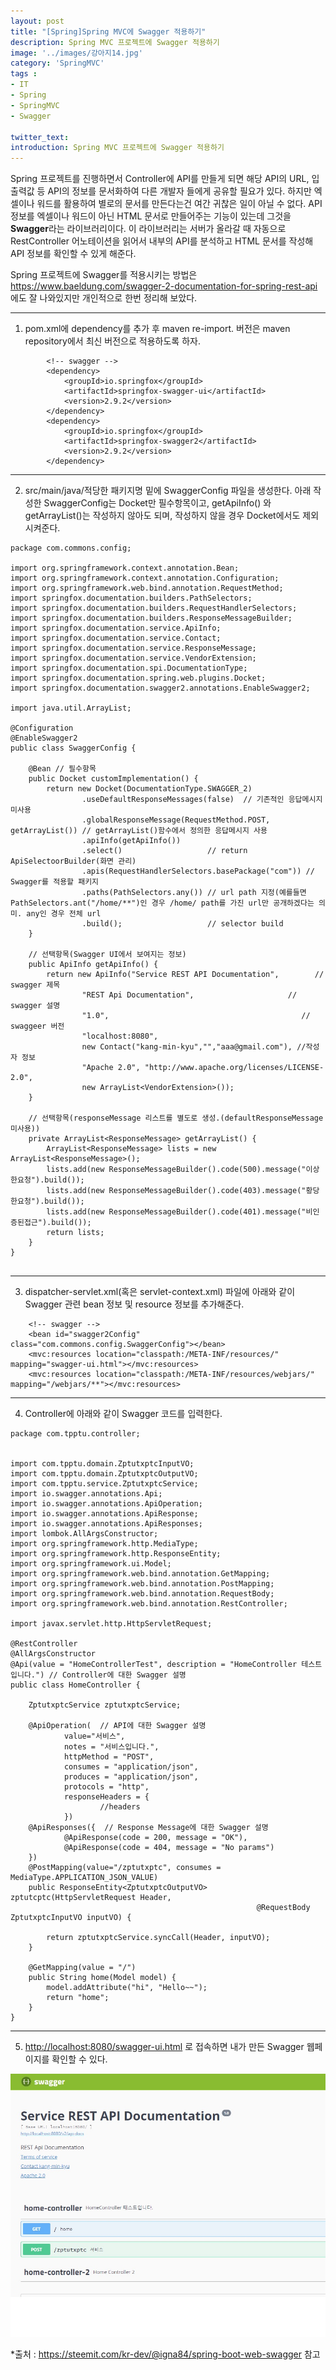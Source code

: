 ```yaml
---
layout: post
title: "[Spring]Spring MVC에 Swagger 적용하기"
description: Spring MVC 프로젝트에 Swagger 적용하기
image: '../images/강아지14.jpg'
category: 'SpringMVC'
tags : 
- IT
- Spring
- SpringMVC
- Swagger

twitter_text: 
introduction: Spring MVC 프로젝트에 Swagger 적용하기
---
```


Spring 프로젝트를 진행하면서 Controller에 API를 만들게 되면 해당 API의 URL, 입출력값 등 API의 정보를 문서화하여 다른 개발자 들에게 공유할 필요가 있다. 하지만 엑셀이나 워드를 활용하여 별로의 문서를 만든다는건 여간 귀찮은 일이 아닐 수 없다. 
API 정보를 엑셀이나 워드이 아닌 HTML 문서로 만들어주는 기능이 있는데 그것을 **Swagger**라는 라이브러리이다.
이 라이브러리는 서버가 올라갈 때 자동으로 RestController 어노테이션을 읽어서 내부의 API를 분석하고 HTML 문서를 작성해 API 정보를 확인할 수 있게 해준다. 

Spring 프로젝트에 Swagger를 적용시키는 방법은 <https://www.baeldung.com/swagger-2-documentation-for-spring-rest-api>에도 잘 나와있지만 개인적으로 한번 정리해 보았다.


_ _ _


1) pom.xml에 dependency를 추가 후 maven re-import. 버전은 maven repository에서 최신 버전으로 적용하도록 하자.
```
        <!-- swagger -->
        <dependency>
            <groupId>io.springfox</groupId>
            <artifactId>springfox-swagger-ui</artifactId>
            <version>2.9.2</version>
        </dependency>
        <dependency>
            <groupId>io.springfox</groupId>
            <artifactId>springfox-swagger2</artifactId>
            <version>2.9.2</version>
        </dependency>
```








_ _ _


2) src/main/java/적당한 패키지명 밑에 SwaggerConfig 파일을 생성한다. 아래 작성한 SwaggerConfig는 Docket만 필수항목이고, getApiInfo() 와 getArrayList()는 작성하지 않아도 되며, 작성하지 않을 경우 Docket에서도 제외시켜준다. 

```
package com.commons.config;

import org.springframework.context.annotation.Bean;
import org.springframework.context.annotation.Configuration;
import org.springframework.web.bind.annotation.RequestMethod;
import springfox.documentation.builders.PathSelectors;
import springfox.documentation.builders.RequestHandlerSelectors;
import springfox.documentation.builders.ResponseMessageBuilder;
import springfox.documentation.service.ApiInfo;
import springfox.documentation.service.Contact;
import springfox.documentation.service.ResponseMessage;
import springfox.documentation.service.VendorExtension;
import springfox.documentation.spi.DocumentationType;
import springfox.documentation.spring.web.plugins.Docket;
import springfox.documentation.swagger2.annotations.EnableSwagger2;

import java.util.ArrayList;

@Configuration
@EnableSwagger2
public class SwaggerConfig {

    @Bean // 필수항목
    public Docket customImplementation() {
        return new Docket(DocumentationType.SWAGGER_2)
                .useDefaultResponseMessages(false)  // 기존적인 응답메시지 미사용
                .globalResponseMessage(RequestMethod.POST, getArrayList()) // getArrayList()함수에서 정의한 응답메시지 사용
                .apiInfo(getApiInfo())
                .select()                   // return ApiSelectoorBuilder(화면 관리)
                .apis(RequestHandlerSelectors.basePackage("com")) // Swagger를 적용할 패키지
                .paths(PathSelectors.any()) // url path 지정(예를들면 PathSelectors.ant("/home/**")인 경우 /home/ path를 가진 url만 공개하겠다는 의미. any인 경우 전체 url
                .build();                   // selector build
    }

    // 선택항목(Swagger UI에서 보여지는 정보)
    public ApiInfo getApiInfo() {
        return new ApiInfo("Service REST API Documentation",        // swagger 제목
                "REST Api Documentation",                     // swagger 설명
                "1.0",                                           // swaggeer 버전
                "localhost:8080",
                new Contact("kang-min-kyu","","aaa@gmail.com"), //작성자 정보
                "Apache 2.0", "http://www.apache.org/licenses/LICENSE-2.0",
                new ArrayList<VendorExtension>());
    }

    // 선택항목(responseMessage 리스트를 별도로 생성.(defaultResponseMessage 미사용))
    private ArrayList<ResponseMessage> getArrayList() {
        ArrayList<ResponseMessage> lists = new ArrayList<ResponseMessage>();
        lists.add(new ResponseMessageBuilder().code(500).message("이상한요청").build());
        lists.add(new ResponseMessageBuilder().code(403).message("황당한요청").build());
        lists.add(new ResponseMessageBuilder().code(401).message("비인증된접근").build());
        return lists;
    }
}


```








_ _ _


3) dispatcher-servlet.xml(혹은 servlet-context.xml) 파일에 아래와 같이 Swagger 관련 bean 정보 및 resource 정보를 추가해준다.


```
    <!-- swagger -->
    <bean id="swagger2Config" class="com.commons.config.SwaggerConfig"></bean>
    <mvc:resources location="classpath:/META-INF/resources/" mapping="swagger-ui.html"></mvc:resources>
    <mvc:resources location="classpath:/META-INF/resources/webjars/"  mapping="/webjars/**"></mvc:resources>
```






_ _ _


4) Controller에 아래와 같이 Swagger 코드를 입력한다.

```
package com.tpptu.controller;


import com.tpptu.domain.ZptutxptcInputVO;
import com.tpptu.domain.ZptutxptcOutputVO;
import com.tpptu.service.ZptutxptcService;
import io.swagger.annotations.Api;
import io.swagger.annotations.ApiOperation;
import io.swagger.annotations.ApiResponse;
import io.swagger.annotations.ApiResponses;
import lombok.AllArgsConstructor;
import org.springframework.http.MediaType;
import org.springframework.http.ResponseEntity;
import org.springframework.ui.Model;
import org.springframework.web.bind.annotation.GetMapping;
import org.springframework.web.bind.annotation.PostMapping;
import org.springframework.web.bind.annotation.RequestBody;
import org.springframework.web.bind.annotation.RestController;

import javax.servlet.http.HttpServletRequest;

@RestController
@AllArgsConstructor
@Api(value = "HomeControllerTest", description = "HomeController 테스트입니다.") // Controller에 대한 Swagger 설명
public class HomeController {

    ZptutxptcService zptutxptcService;

    @ApiOperation(  // API에 대한 Swagger 설명
            value="서비스",
            notes = "서비스입니다.",
            httpMethod = "POST",
            consumes = "application/json",
            produces = "application/json",
            protocols = "http",
            responseHeaders = {
                    //headers
            })
    @ApiResponses({  // Response Message에 대한 Swagger 설명
            @ApiResponse(code = 200, message = "OK"),
            @ApiResponse(code = 404, message = "No params")
    })
    @PostMapping(value="/zptutxptc", consumes = MediaType.APPLICATION_JSON_VALUE)
    public ResponseEntity<ZptutxptcOutputVO> zptutcptc(HttpServletRequest Header,
                                                       @RequestBody ZptutxptcInputVO inputVO) {

        return zptutxptcService.syncCall(Header, inputVO);
    }

    @GetMapping(value = "/")
    public String home(Model model) {
        model.addAttribute("hi", "Hello~~");
        return "home";
    }
}

```




_ _ _


5) <http://localhost:8080/swagger-ui.html> 로 접속하면 내가 만든 Swagger 웹페이지를 확인할 수 있다.

![첫번째이미지](../images/swagger_20181226_1.jpg)



*출처 : <https://steemit.com/kr-dev/@igna84/spring-boot-web-swagger> 참고
